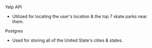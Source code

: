 Yelp API

- Utilized for locating the user's location & the top 7 skate parks near them.

Postgres

- Used for storing all of the United State's cities & states.
